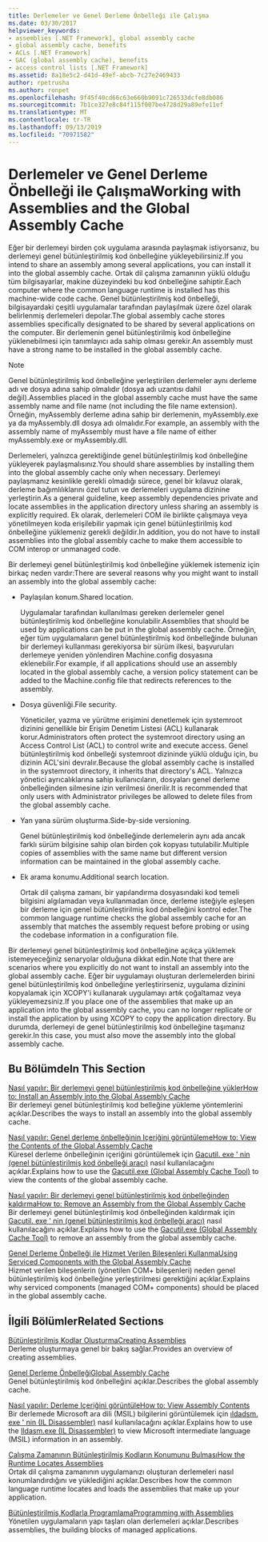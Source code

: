 ```yaml
---
title: Derlemeler ve Genel Derleme Önbelleği ile Çalışma
ms.date: 03/30/2017
helpviewer_keywords:
- assemblies [.NET Framework], global assembly cache
- global assembly cache, benefits
- ACLs [.NET Framework]
- GAC (global assembly cache), benefits
- access control lists [.NET Framework]
ms.assetid: 8a18e5c2-d41d-49ef-abcb-7c27e2469433
author: rpetrusha
ms.author: ronpet
ms.openlocfilehash: 9f45f40cd66c63e660b9091c726533dcfe8db086
ms.sourcegitcommit: 7b1ce327e8c84f115f007be4728d29a89efe11ef
ms.translationtype: MT
ms.contentlocale: tr-TR
ms.lasthandoff: 09/13/2019
ms.locfileid: "70971582"
---
```

# <a name="working-with-assemblies-and-the-global-assembly-cache"></a><span data-ttu-id="96251-102">Derlemeler ve Genel Derleme Önbelleği ile Çalışma</span><span class="sxs-lookup"><span data-stu-id="96251-102">Working with Assemblies and the Global Assembly Cache</span></span>
<span data-ttu-id="96251-103">Eğer bir derlemeyi birden çok uygulama arasında paylaşmak istiyorsanız, bu derlemeyi genel bütünleştirilmiş kod önbelleğine yükleyebilirsiniz.</span><span class="sxs-lookup"><span data-stu-id="96251-103">If you intend to share an assembly among several applications, you can install it into the global assembly cache.</span></span> <span data-ttu-id="96251-104">Ortak dil çalışma zamanının yüklü olduğu tüm bilgisayarlar, makine düzeyindeki bu kod önbelleğine sahiptir.</span><span class="sxs-lookup"><span data-stu-id="96251-104">Each computer where the common language runtime is installed has this machine-wide code cache.</span></span> <span data-ttu-id="96251-105">Genel bütünleştirilmiş kod önbelleği, bilgisayardaki çeşitli uygulamalar tarafından paylaşılmak üzere özel olarak belirlenmiş derlemeleri depolar.</span><span class="sxs-lookup"><span data-stu-id="96251-105">The global assembly cache stores assemblies specifically designated to be shared by several applications on the computer.</span></span> <span data-ttu-id="96251-106">Bir derlemenin genel bütünleştirilmiş kod önbelleğine yüklenebilmesi için tanımlayıcı ada sahip olması gerekir.</span><span class="sxs-lookup"><span data-stu-id="96251-106">An assembly must have a strong name to be installed in the global assembly cache.</span></span>  
  
> [!NOTE]
> <span data-ttu-id="96251-107">Genel bütünleştirilmiş kod önbelleğine yerleştirilen derlemeler aynı derleme adı ve dosya adına sahip olmalıdır (dosya adı uzantısı dahil değil).</span><span class="sxs-lookup"><span data-stu-id="96251-107">Assemblies placed in the global assembly cache must have the same assembly name and file name (not including the file name extension).</span></span> <span data-ttu-id="96251-108">Örneğin, myAssembly derleme adına sahip bir derlemenin, myAssembly.exe ya da myAssembly.dll dosya adı olmalıdır.</span><span class="sxs-lookup"><span data-stu-id="96251-108">For example, an assembly with the assembly name of myAssembly must have a file name of either myAssembly.exe or myAssembly.dll.</span></span>  
  
 <span data-ttu-id="96251-109">Derlemeleri, yalnızca gerektiğinde genel bütünleştirilmiş kod önbelleğine yükleyerek paylaşmalısınız.</span><span class="sxs-lookup"><span data-stu-id="96251-109">You should share assemblies by installing them into the global assembly cache only when necessary.</span></span> <span data-ttu-id="96251-110">Derlemeyi paylaşmanız kesinlikle gerekli olmadığı sürece, genel bir kılavuz olarak, derleme bağımlılıklarını özel tutun ve derlemeleri uygulama dizinine yerleştirin.</span><span class="sxs-lookup"><span data-stu-id="96251-110">As a general guideline, keep assembly dependencies private and locate assemblies in the application directory unless sharing an assembly is explicitly required.</span></span> <span data-ttu-id="96251-111">Ek olarak, derlemeleri COM ile birlikte çalışmaya veya yönetilmeyen koda erişilebilir yapmak için genel bütünleştirilmiş kod önbelleğine yüklemeniz gerekli değildir.</span><span class="sxs-lookup"><span data-stu-id="96251-111">In addition, you do not have to install assemblies into the global assembly cache to make them accessible to COM interop or unmanaged code.</span></span>  
  
 <span data-ttu-id="96251-112">Bir derlemeyi genel bütünleştirilmiş kod önbelleğine yüklemek istemeniz için birkaç neden vardır:</span><span class="sxs-lookup"><span data-stu-id="96251-112">There are several reasons why you might want to install an assembly into the global assembly cache:</span></span>  
  
- <span data-ttu-id="96251-113">Paylaşılan konum.</span><span class="sxs-lookup"><span data-stu-id="96251-113">Shared location.</span></span>  
  
     <span data-ttu-id="96251-114">Uygulamalar tarafından kullanılması gereken derlemeler genel bütünleştirilmiş kod önbelleğine konulabilir.</span><span class="sxs-lookup"><span data-stu-id="96251-114">Assemblies that should be used by applications can be put in the global assembly cache.</span></span> <span data-ttu-id="96251-115">Örneğin, eğer tüm uygulamaların genel bütünleştirilmiş kod önbelleğinde bulunan bir derlemeyi kullanması gerekiyorsa bir sürüm ilkesi, başvuruları derlemeye yeniden yönlendiren Machine.config dosyasına eklenebilir.</span><span class="sxs-lookup"><span data-stu-id="96251-115">For example, if all applications should use an assembly located in the global assembly cache, a version policy statement can be added to the Machine.config file that redirects references to the assembly.</span></span>  
  
- <span data-ttu-id="96251-116">Dosya güvenliği.</span><span class="sxs-lookup"><span data-stu-id="96251-116">File security.</span></span>  
  
     <span data-ttu-id="96251-117">Yöneticiler, yazma ve yürütme erişimini denetlemek için systemroot dizinini genellikle bir Erişim Denetim Listesi (ACL) kullanarak korur.</span><span class="sxs-lookup"><span data-stu-id="96251-117">Administrators often protect the systemroot directory using an Access Control List (ACL) to control write and execute access.</span></span> <span data-ttu-id="96251-118">Genel bütünleştirilmiş kod önbelleği systemroot dizininde yüklü olduğu için, bu dizinin ACL'sini devralır.</span><span class="sxs-lookup"><span data-stu-id="96251-118">Because the global assembly cache is installed in the systemroot directory, it inherits that directory's ACL.</span></span> <span data-ttu-id="96251-119">Yalnızca yönetici ayrıcalıklarına sahip kullanıcıların, dosyaları genel derleme önbelleğinden silmesine izin verilmesi önerilir.</span><span class="sxs-lookup"><span data-stu-id="96251-119">It is recommended that only users with Administrator privileges be allowed to delete files from the global assembly cache.</span></span>  
  
- <span data-ttu-id="96251-120">Yan yana sürüm oluşturma.</span><span class="sxs-lookup"><span data-stu-id="96251-120">Side-by-side versioning.</span></span>  
  
     <span data-ttu-id="96251-121">Genel bütünleştirilmiş kod önbelleğinde derlemelerin aynı ada ancak farklı sürüm bilgisine sahip olan birden çok kopyası tutulabilir.</span><span class="sxs-lookup"><span data-stu-id="96251-121">Multiple copies of assemblies with the same name but different version information can be maintained in the global assembly cache.</span></span>  
  
- <span data-ttu-id="96251-122">Ek arama konumu.</span><span class="sxs-lookup"><span data-stu-id="96251-122">Additional search location.</span></span>  
  
     <span data-ttu-id="96251-123">Ortak dil çalışma zamanı, bir yapılandırma dosyasındaki kod temeli bilgisini algılamadan veya kullanmadan önce, derleme isteğiyle eşleşen bir derleme için genel bütünleştirilmiş kod önbelleğini kontrol eder.</span><span class="sxs-lookup"><span data-stu-id="96251-123">The common language runtime checks the global assembly cache for an assembly that matches the assembly request before probing or using the codebase information in a configuration file.</span></span>  
  
 <span data-ttu-id="96251-124">Bir derlemeyi genel bütünleştirilmiş kod önbelleğine açıkça yüklemek istemeyeceğiniz senaryolar olduğuna dikkat edin.</span><span class="sxs-lookup"><span data-stu-id="96251-124">Note that there are scenarios where you explicitly do not want to install an assembly into the global assembly cache.</span></span> <span data-ttu-id="96251-125">Eğer bir uygulamayı oluşturan derlemelerden birini genel bütünleştirilmiş kod önbelleğine yerleştirirseniz, uygulama dizinini kopyalamak için XCOPY'i kullanarak uygulamayı artık çoğaltamaz veya yükleyemezsiniz.</span><span class="sxs-lookup"><span data-stu-id="96251-125">If you place one of the assemblies that make up an application into the global assembly cache, you can no longer replicate or install the application by using XCOPY to copy the application directory.</span></span> <span data-ttu-id="96251-126">Bu durumda, derlemeyi de genel bütünleştirilmiş kod önbelleğine taşımanız gerekir.</span><span class="sxs-lookup"><span data-stu-id="96251-126">In this case, you must also move the assembly into the global assembly cache.</span></span>  
  
## <a name="in-this-section"></a><span data-ttu-id="96251-127">Bu Bölümde</span><span class="sxs-lookup"><span data-stu-id="96251-127">In This Section</span></span>  
 [<span data-ttu-id="96251-128">Nasıl yapılır: Bir derlemeyi genel bütünleştirilmiş kod önbelleğine yükler</span><span class="sxs-lookup"><span data-stu-id="96251-128">How to: Install an Assembly into the Global Assembly Cache</span></span>](install-assembly-into-gac.md)  
 <span data-ttu-id="96251-129">Bir derlemeyi genel bütünleştirilmiş kod belleğine yükleme yöntemlerini açıklar.</span><span class="sxs-lookup"><span data-stu-id="96251-129">Describes the ways to install an assembly into the global assembly cache.</span></span>  
  
 [<span data-ttu-id="96251-130">Nasıl yapılır: Genel derleme önbelleğinin Içeriğini görüntüleme</span><span class="sxs-lookup"><span data-stu-id="96251-130">How to: View the Contents of the Global Assembly Cache</span></span>](../../../docs/framework/app-domains/how-to-view-the-contents-of-the-gac.md)  
 <span data-ttu-id="96251-131">Küresel derleme önbelleğinin içeriğini görüntülemek için [Gacutil. exe ' nin (genel bütünleştirilmiş kod önbelleği aracı)](../../../docs/framework/tools/gacutil-exe-gac-tool.md) nasıl kullanılacağını açıklar.</span><span class="sxs-lookup"><span data-stu-id="96251-131">Explains how to use the [Gacutil.exe (Global Assembly Cache Tool)](../../../docs/framework/tools/gacutil-exe-gac-tool.md) to view the contents of the global assembly cache.</span></span>  
  
 [<span data-ttu-id="96251-132">Nasıl yapılır: Bir derlemeyi genel bütünleştirilmiş kod önbelleğinden kaldırma</span><span class="sxs-lookup"><span data-stu-id="96251-132">How to: Remove an Assembly from the Global Assembly Cache</span></span>](../../../docs/framework/app-domains/how-to-remove-an-assembly-from-the-gac.md)  
 <span data-ttu-id="96251-133">Bir derlemeyi genel bütünleştirilmiş kod önbelleğinden kaldırmak için [Gacutil. exe ' nin (genel bütünleştirilmiş kod önbelleği aracı)](../../../docs/framework/tools/gacutil-exe-gac-tool.md) nasıl kullanılacağını açıklar.</span><span class="sxs-lookup"><span data-stu-id="96251-133">Explains how to use the [Gacutil.exe (Global Assembly Cache Tool)](../../../docs/framework/tools/gacutil-exe-gac-tool.md) to remove an assembly from the global assembly cache.</span></span>  
  
 [<span data-ttu-id="96251-134">Genel Derleme Önbelleği ile Hizmet Verilen Bileşenleri Kullanma</span><span class="sxs-lookup"><span data-stu-id="96251-134">Using Serviced Components with the Global Assembly Cache</span></span>](../../../docs/framework/app-domains/use-serviced-components-with-the-gac.md)  
 <span data-ttu-id="96251-135">Hizmet verilen bileşenlerin (yönetilen COM+ bileşenleri) neden genel bütünleştirilmiş kod önbelleğine yerleştirilmesi gerektiğini açıklar.</span><span class="sxs-lookup"><span data-stu-id="96251-135">Explains why serviced components (managed COM+ components) should be placed in the global assembly cache.</span></span>  
  
## <a name="related-sections"></a><span data-ttu-id="96251-136">İlgili Bölümler</span><span class="sxs-lookup"><span data-stu-id="96251-136">Related Sections</span></span>  
 [<span data-ttu-id="96251-137">Bütünleştirilmiş Kodlar Oluşturma</span><span class="sxs-lookup"><span data-stu-id="96251-137">Creating Assemblies</span></span>](../../standard/assembly/create.md)  
 <span data-ttu-id="96251-138">Derleme oluşturmaya genel bir bakış sağlar.</span><span class="sxs-lookup"><span data-stu-id="96251-138">Provides an overview of creating assemblies.</span></span>  
  
 [<span data-ttu-id="96251-139">Genel Derleme Önbelleği</span><span class="sxs-lookup"><span data-stu-id="96251-139">Global Assembly Cache</span></span>](../../../docs/framework/app-domains/gac.md)  
 <span data-ttu-id="96251-140">Genel bütünleştirilmiş kod önbelleğini açıklar.</span><span class="sxs-lookup"><span data-stu-id="96251-140">Describes the global assembly cache.</span></span>  
  
 [<span data-ttu-id="96251-141">Nasıl yapılır: Derleme Içeriğini görüntüle</span><span class="sxs-lookup"><span data-stu-id="96251-141">How to: View Assembly Contents</span></span>](../../standard/assembly/view-contents.md)  
 <span data-ttu-id="96251-142">Bir derlemede Microsoft ara dili (MSIL) bilgilerini görüntülemek için [ıldadsm. exe ' nin (IL Disassembler)](../../../docs/framework/tools/ildasm-exe-il-disassembler.md) nasıl kullanılacağını açıklar.</span><span class="sxs-lookup"><span data-stu-id="96251-142">Explains how to use the [Ildasm.exe (IL Disassembler)](../../../docs/framework/tools/ildasm-exe-il-disassembler.md) to view Microsoft intermediate language (MSIL) information in an assembly.</span></span>  
  
 [<span data-ttu-id="96251-143">Çalışma Zamanının Bütünleştirilmiş Kodların Konumunu Bulması</span><span class="sxs-lookup"><span data-stu-id="96251-143">How the Runtime Locates Assemblies</span></span>](../../../docs/framework/deployment/how-the-runtime-locates-assemblies.md)  
 <span data-ttu-id="96251-144">Ortak dil çalışma zamanının uygulamanızı oluşturan derlemeleri nasıl konumlandırdığını ve yüklediğini açıklar.</span><span class="sxs-lookup"><span data-stu-id="96251-144">Describes how the common language runtime locates and loads the assemblies that make up your application.</span></span>  
  
 [<span data-ttu-id="96251-145">Bütünleştirilmiş Kodlarla Programlama</span><span class="sxs-lookup"><span data-stu-id="96251-145">Programming with Assemblies</span></span>](../../standard/assembly/program.md)  
 <span data-ttu-id="96251-146">Yönetilen uygulamaların yapı taşları olan derlemeleri açıklar.</span><span class="sxs-lookup"><span data-stu-id="96251-146">Describes assemblies, the building blocks of managed applications.</span></span>
